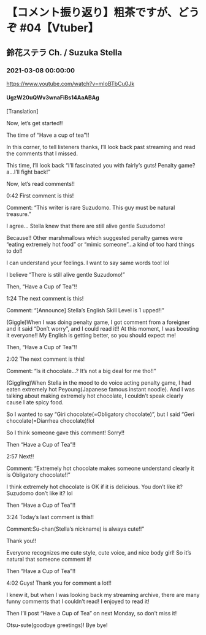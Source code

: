 # 【コメント振り返り】粗茶ですが、どうぞ #04【Vtuber】
## 鈴花ステラ Ch. / Suzuka Stella
### 2021-03-08 00:00:00
https://www.youtube.com/watch?v=mIoBTbCu0Jk
#### UgzW20uQWv3wnaFiBs14AaABAg
[Translation]

Now, let’s get started!!

The time of “Have a cup of tea”!!

In this corner, to tell listeners thanks, I’ll look back past streaming and read the comments that I missed.

This time, I’ll look back “I’ll fascinated you with fairly’s guts! Penalty game? a...I’ll fight back!”

Now, let’s read comments!!



0:42 First comment is this!

Comment: “This writer is rare Suzudomo. This guy must be natural treasure.”

I agree... Stella knew that there are still alive gentle Suzudomo!

Because!! Other marshmallows which suggested penalty games were “eating extremely hot food” or “mimic someone”...a kind of too hard things to do!!

I can understand your feelings. I want to say same words too! lol

I believe “There is still alive gentle Suzudomo!”

Then, “Have a Cup of Tea”!!



1:24 The next comment is this!

Comment: “[Announce] Stella’s English Skill Level is 1 upped!!”

(Giggle)When I was doing penalty game, I got comment from a foreigner and it said “Don’t worry”, and I could read it!! At this moment, I was boosting it everyone!! My English is getting better, so you should expect me!

Then, “Have a Cup of Tea”!!



2:02 The next comment is this!

Comment: “Is it chocolate...? It’s not a big deal for me tho!!”

(Giggling)When Stella in the mood to do voice acting penalty game, I had eaten extremely hot Peyoung(Japanese famous instant noodle). And I was talking about making extremely hot chocolate, I couldn’t speak clearly cause I ate spicy food.

So I wanted to say “Giri chocolate(=Obligatory chocolate)”, but I said “Geri chocolate(=Diarrhea chocolate)!lol

So I think someone gave this comment! Sorry!!

Then “Have a Cup of Tea”!!



2:57 Next!!

Comment: “Extremely hot chocolate makes someone understand clearly it is Obligatory chocolate!!”

I think extremely hot chocolate is OK if it is delicious. You don’t like it? Suzudomo don’t like it? lol

Then “Have a Cup of Tea”!!



3:24 Today’s last comment is this!!

Comment:Su-chan(Stella‘s nickname) is always cute!!”

Thank you!!

Everyone recognizes me cute style, cute voice, and nice body girl! So it’s natural that someone comment it!

Then “Have a Cup of Tea”!!



4:02 Guys! Thank you for comment a lot!!

I knew it, but when I was looking back my streaming archive, there are many funny comments that I couldn’t read! I enjoyed to read it!

Then I’ll post “Have a Cup of Tea” on next Monday, so don’t miss it!

Otsu-sute(goodbye greetings)! Bye bye!

